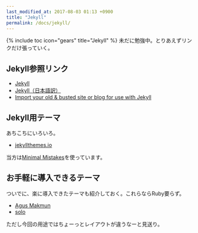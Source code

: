 ```yaml
---
last_modified_at: 2017-08-03 01:13 +0900
title: "Jekyll"
permalink: /docs/jekyll/
---
```

{% include toc icon="gears" title="Jekyll" %} 未だに勉強中。とりあえずリンクだけ張っていく。

## Jekyll参照リンク
- [Jekyll](http://jekyllrb.com/)   
- [Jekyll（日本語訳）](http://jekyllrb-ja.github.io/)   
- [Import your old & busted site or blog for use with Jekyll](http://import.jekyllrb.com/)

## Jekyll用テーマ
あちこちにいろいろ。   
- [jekyllthemes.io](https://jekyllthemes.io/)  

当方は[Minimal Mistakes](https://mmistakes.github.io/minimal-mistakes/)を使っています。   


## お手軽に導入できるテーマ
ついでに、楽に導入できたテーマも紹介しておく。これらならRuby要らず。

- [Agus Makmun](https://agusmakmun.github.io/)
- [solo](https://chibicode.github.io/solo/)    

ただし今回の用途ではちょーっとレイアウトが違うなーと見送り。
